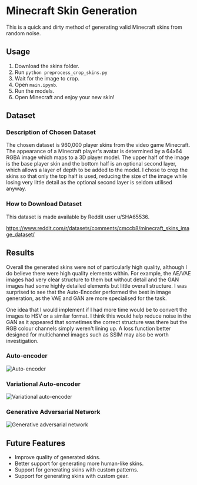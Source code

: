 # Minecraft Skin Generation
This is a quick and dirty method of generating valid Minecraft skins from random noise.

## Usage
1. Download the skins folder.
2. Run `python preprocess_crop_skins.py`
3. Wait for the image to crop.
4. Open `main.ipynb`.
5. Run the models.
6. Open Minecraft and enjoy your new skin!

## Dataset
### Description of Chosen Dataset
The chosen dataset is 960,000 player skins from the video game Minecraft. The appearance of a Minecraft player's avatar is determined by a 64x64 RGBA image which maps to a 3D player model. The upper half of the image is the base player skin and the bottom half is an optional second layer, which allows a layer of depth to be added to the model. I chose to crop the skins so that only the top half is used, reducing the size of the image while losing very little detail as the optional second layer is seldom utilised anyway.

### How to Download Dataset
This dataset is made available by Reddit user u/SHA65536.

https://www.reddit.com/r/datasets/comments/cmccb8/minecraft_skins_image_dataset/

## Results
Overall the generated skins were not of particularly high quality, although I do believe there were high quality elements within. For example, the AE/VAE images had very clear structure to them but without detail and the GAN images had some highly detailed elements but little overall structure. I was surprised to see that the Auto-Encoder performed the best in image generation, as the VAE and GAN are more specialised for the task.

One idea that I would implement if I had more time would be to convert the images to HSV or a similar format. I think this would help reduce noise in the GAN as it appeared that sometimes the correct structure was there but the RGB colour channels simply weren't lining up. A loss function better designed for multichannel images such as SSIM may also be worth investigation.

### Auto-encoder
![Auto-encoder](https://github.com/PDorrian/minecraft-skin-generator/figures/ae_generation.png)

### Variational Auto-encoder
![Variational auto-encoder](https://github.com/PDorrian/minecraft-skin-generator/figures/vae_generation.png)

### Generative Adversarial Network
![Generative adversarial network](https://github.com/PDorrian/minecraft-skin-generator/figures/gan_generation.png)

## Future Features
- Improve quality of generated skins.
- Better support for generating more human-like skins.
- Support for generating skins with custom patterns.
- Support for generating skins with custom gear.